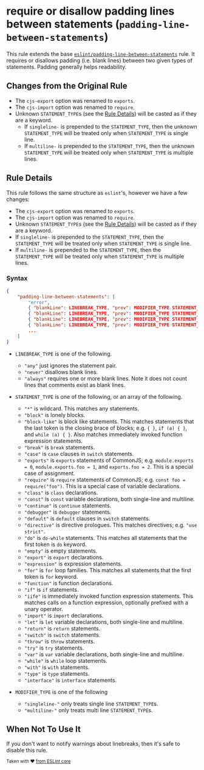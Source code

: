 # require or disallow padding lines between statements (`padding-line-between-statements`)

This rule extends the base [`eslint/padding-line-between-statements`](https://eslint.org/docs/rules/padding-line-between-statements#require-or-disallow-padding-lines-between-statements-padding-line-between-statements) rule. It requires or disallows padding (i.e. blank lines) between two given types of statements. Padding generally helps readability.

## Changes from the Original Rule

- The `cjs-export` option was renamed to `exports`.
- The `cjs-import` option was renamed to `require`.
- Unknown `STATEMENT_TYPE`s (see the [Rule Details](#rule-details)) will be casted as if they are a keyword.
  - If `singleline-` is prepended to the `STATEMENT_TYPE`, then the unknown `STATEMENT_TYPE` will be treated only when `STATEMENT_TYPE` is single line.
  - If `multiline-` is prepended to the `STATEMENT_TYPE`, then the unknown `STATEMENT_TYPE` will be treated only when `STATEMENT_TYPE` is multiple lines.

## Rule Details

This rule follows the same structure as `eslint`'s, however we have a few changes:

- The `cjs-export` option was renamed to `exports`.
- The `cjs-import` option was renamed to `require`.
- Unknown `STATEMENT_TYPE`s (see the [Rule Details](#rule-details)) will be casted as if they are a keyword.
- If `singleline-` is prepended to the `STATEMENT_TYPE`, then the `STATEMENT_TYPE` will be treated only when `STATEMENT_TYPE` is single line.
- If `multiline-` is prepended to the `STATEMENT_TYPE`, then the `STATEMENT_TYPE` will be treated only when `STATEMENT_TYPE` is multiple lines.

### Syntax

```json
{
    "padding-line-between-statements": [
        "error",
        { "blankLine": LINEBREAK_TYPE, "prev": MODIFIER_TYPE STATEMENT_TYPE, "next": MODIFIER_TYPE STATEMENT_TYPE },
        { "blankLine": LINEBREAK_TYPE, "prev": MODIFIER_TYPE STATEMENT_TYPE, "next": MODIFIER_TYPE STATEMENT_TYPE },
        { "blankLine": LINEBREAK_TYPE, "prev": MODIFIER_TYPE STATEMENT_TYPE, "next": MODIFIER_TYPE STATEMENT_TYPE },
        { "blankLine": LINEBREAK_TYPE, "prev": MODIFIER_TYPE STATEMENT_TYPE, "next": MODIFIER_TYPE STATEMENT_TYPE },
        ...
    ]
}
```

- `LINEBREAK_TYPE` is one of the following.

  - `"any"` just ignores the statement pair.
  - `"never"` disallows blank lines.
  - `"always"` requires one or more blank lines. Note it does not count lines that comments exist as blank lines.

- `STATEMENT_TYPE` is one of the following, or an array of the following.

  - `"*"` is wildcard. This matches any statements.
  - `"block"` is lonely blocks.
  - `"block-like"` is block like statements. This matches statements that the last token is the closing brace of blocks; e.g. `{ }`, `if (a) { }`, and `while (a) { }`. Also matches immediately invoked function expression statements.
  - `"break"` is `break` statements.
  - `"case"` is `case` clauses in `switch` statements.
  - `"exports"` is `exports` statements of CommonJS; e.g. `module.exports = 0`, `module.exports.foo = 1`, and `exports.foo = 2`. This is a special case of assignment.
  - `"require"` is `require` statements of CommonJS; e.g. `const foo = require("foo")`. This is a special case of variable declarations.
  - `"class"` is `class` declarations.
  - `"const"` is `const` variable declarations, both single-line and multiline.
  - `"continue"` is `continue` statements.
  - `"debugger"` is `debugger` statements.
  - `"default"` is `default` clauses in `switch` statements.
  - `"directive"` is directive prologues. This matches directives; e.g. `"use strict"`.
  - `"do"` is `do-while` statements. This matches all statements that the first token is `do` keyword.
  - `"empty"` is empty statements.
  - `"export"` is `export` declarations.
  - `"expression"` is expression statements.
  - `"for"` is `for` loop families. This matches all statements that the first token is `for` keyword.
  - `"function"` is function declarations.
  - `"if"` is `if` statements.
  - `"iife"` is immediately invoked function expression statements. This matches calls on a function expression, optionally prefixed with a unary operator.
  - `"import"` is `import` declarations.
  - `"let"` is `let` variable declarations, both single-line and multiline.
  - `"return"` is `return` statements.
  - `"switch"` is `switch` statements.
  - `"throw"` is `throw` statements.
  - `"try"` is `try` statements.
  - `"var"` is `var` variable declarations, both single-line and multiline.
  - `"while"` is `while` loop statements.
  - `"with"` is `with` statements.
  - `"type"` is `type` statements.
  - `"interface"` is `interface` statements.

- `MODIFIER_TYPE` is one of the following
  - `"singleline-"` only treats single line `STATEMENT_TYPE`s.
  - `"multiline-"` only treats multi line `STATEMENT_TYPE`s.

## When Not To Use It

If you don't want to notify warnings about linebreaks, then it's safe to disable this rule.

<sup>Taken with ❤️ [from ESLint core](https://eslint.org/docs/rules/padding-line-between-statements#require-or-disallow-padding-lines-between-statements-padding-line-between-statements)</sup>
